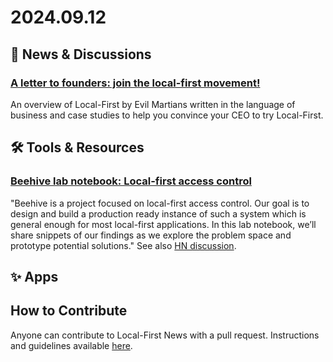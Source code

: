 # 2024.09.12

## 📰 News & Discussions 

### [A letter to founders: join the local-first movement!](https://evilmartians.com/chronicles/a-letter-to-founders-join-the-local-first-movement)

An overview of Local-First by Evil Martians written in the language of business and case studies to help you convince your CEO to try Local-First.


## 🛠️ Tools & Resources

### [Beehive lab notebook: Local-first access control](https://www.inkandswitch.com/beehive/notebook/)
"Beehive is a project focused on local-first access control. Our goal is to design and build a production ready instance of such a system which is general enough for most local-first applications. In this lab notebook, we’ll share snippets of our findings as we explore the problem space and prototype potential solutions." See also [HN discussion](https://news.ycombinator.com/item?id=41461373).



## ✨ Apps




## How to Contribute
Anyone can contribute to Local-First News with a pull request. Instructions and guidelines available [here](https://github.com/localfirstnews/localfirstnews).


